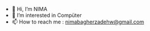 - 👋 Hi, I’m NIMA
- 👀 I’m interested in Compüter 
- 📫 How to reach me :
       nimabagherzadehw@gmail.com

<!---
nimabgr/nimabgr is a ✨ special ✨ repository because its `README.md` (this file) appears on your GitHub profile.
You can click the Preview link to take a look at your changes.
--->
